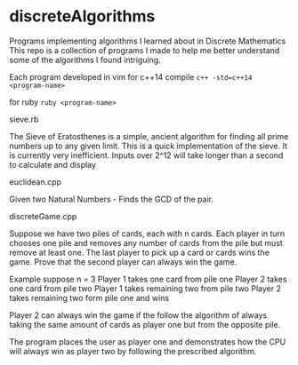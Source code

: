 # discreteAlgorithms
Programs implementing algorithms I learned about in Discrete Mathematics
This repo is a collection of programs I made to help me better understand some of the algorithms I found intriguing.

Each program developed in vim for c++14
compile  `c++ -std=c++14 <program-name>`

for ruby
`ruby <program-name>`

sieve.rb

   The Sieve of Eratosthenes is a simple, ancient algorithm for finding all prime numbers up to any given limit.
This is a quick implementation of the sieve. It is currently very inefficient. Inputs over 2^12 will take longer than a second to calculate and display 

euclidean.cpp

  Given two Natural Numbers - Finds the GCD of the pair.
  
discreteGame.cpp

  Suppose we have two piles of cards, each with n cards. Each player in turn chooses one pile and removes any number of cards from the pile but must remove at least one. The last player to pick up a card or cards wins the game. Prove that the second player can always win the game.

  Example suppose n = 3
  Player 1 takes one card from pile one
  Player 2 takes one card from pile two
  Player 1 takes remaining two from pile two
  Player 2 takes remaining two form pile one and wins

Player 2 can always win the game if the follow the algorithm  of always taking the same amount of cards as player one but from the opposite pile. 

The program places the user as player one and demonstrates how the CPU will always win as player two by following the prescribed algorithm.
